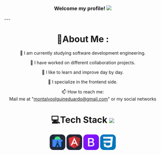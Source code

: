 <h3 align="center">
  Welcome my profile!
  <img src="https://media.giphy.com/media/hvRJCLFzcasrR4ia7z/giphy.gif" width="28">
</h3>
---
<div align="center">
  
# 💫About Me :
🔭 I am currently studying software development engineering.

  👯 I have worked on different collaboration projects.
  
  🤔 I like to learn and improve day by day.

  💬 I specialize in the frontend side.

  📫 How to reach me:  
  Mail me at "montalvoolguineduardo@gmail.com" or my social networks
  



# 💻Tech Stack <img src = "https://media2.giphy.com/media/QssGEmpkyEOhBCb7e1/giphy.gif?cid=ecf05e47a0n3gi1bfqntqmob8g9aid1oyj2wr3ds3mg700bl&rid=giphy.gif" width = 32px> 
<img src="https://raw.githubusercontent.com/tandpfun/skill-icons/main/icons/AndroidStudio-Dark.svg" width="50" height="50" />
<img src="https://raw.githubusercontent.com/tandpfun/skill-icons/main/icons/Angular-Dark.svg" width="50" height="50" alt="Angular" />
<img src="https://raw.githubusercontent.com/tandpfun/skill-icons/main/icons/Bootstrap.svg" width="50" height="50" alt="Bootstrap"/>
<img src="https://github.com/tandpfun/skill-icons/raw/main/icons/CSS.svg" width="50" height="50" alt="CSS Icon" />



